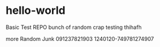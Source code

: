 # hello-world
Basic Test REPO
bunch of random crap testing 
thihafh


more Random Junk
091237821903
1240120-749781274907
